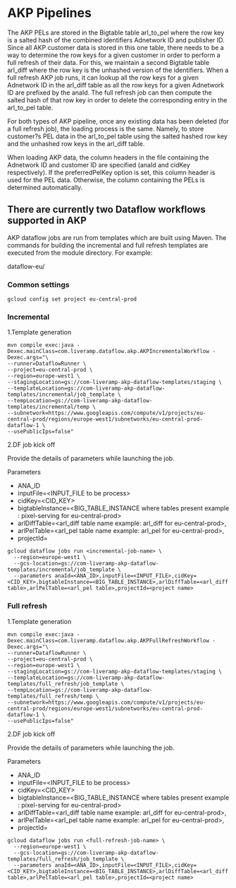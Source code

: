# AKP Pipelines
The AKP PELs are stored in the Bigtable table arl_to_pel where the row key is a salted hash of the combined identifiers Adnetwork ID and publisher ID. Since all AKP customer data is stored in this one table, there needs to be a way to determine the row keys for a given customer in order to perform a full refresh of their data. For this, we maintain a second Bigtable table arl_diff where the row key is the unhashed version of the identifiers. When a full refresh AKP job runs, it can lookup all the row keys for a given Adnetwork ID in the arl_diff table as all the row keys for a given Adnetwork ID are prefixed by the anaId. The full refresh job can then compute the salted hash of that row key in order to delete the corresponding entry in the arl_to_pel table. 

For both types of AKP pipeline, once any existing data has been deleted (for a full refresh job), the loading process is the same. Namely, to store customer?s PEL data in the arl_to_pel table using the salted hashed row key and the unhashed row keys in the arl_diff table.

When loading AKP data, the column headers in the file containing the Adnetwork ID and customer ID are specified (anaId and cidKey respectively). If the preferredPelKey option is set, this column header is used for the PEL data. Otherwise, the column containing the PELs is determined automatically. 

## There are currently two Dataflow workflows supported in AKP
AKP dataflow jobs are run from templates which are built using Maven. The commands for building the incremental and full refresh templates are executed from the module directory. For example: 

dataflow-eu/

### Common settings
`gcloud config set project eu-central-prod`

### Incremental
1.Template generation

```$xslt
mvn compile exec:java -Dexec.mainClass=com.liveramp.dataflow.akp.AKPIncrementalWorkflow -Dexec.args="\
--runner=DataflowRunner \
--project=eu-central-prod \
--region=europe-west1 \
--stagingLocation=gs://com-liveramp-akp-dataflow-templates/staging \
--templateLocation=gs://com-liveramp-akp-dataflow-templates/incremental/job_template \
--tempLocation=gs://com-liveramp-akp-dataflow-templates/incremental/temp \
--subnetwork=https://www.googleapis.com/compute/v1/projects/eu-central-prod/regions/europe-west1/subnetworks/eu-central-prod-dataflow-1 \
--usePublicIps=false"
```

2.DF job kick off 

Provide the details of parameters while launching the job.

Parameters
- ANA_ID
- inputFile=<INPUT_FILE to be process>
- cidKey=<CID_KEY>
- bigtableInstance=<BIG_TABLE_INSTANCE where tables present example : pixel-serving for eu-central-prod> 
- arlDiffTable=<arl_diff table name example: arl_diff for eu-central-prod>,
- arlPelTable=<arl_pel table name example: arl_pel for eu-central-prod>,
- projectId=<project name where job needs to be run ideally eu-central-prod>


```$xslt
gcloud dataflow jobs run <incremental-job-name> \
  --region=europe-west1 \
  --gcs-location=gs://com-liveramp-akp-dataflow-templates/incremental/job_template \
  --parameters anaId=<ANA_ID>,inputFile=<INPUT_FILE>,cidKey=<CID_KEY>,bigtableInstance=<BIG_TABLE_INSTANCE>,arlDiffTable=<arl_diff table>,arlPelTable=<arl_pel table>,projectId=<project name>
```

### Full refresh
1.Template generation
```$xslt
mvn compile exec:java -Dexec.mainClass=com.liveramp.dataflow.akp.AKPFullRefreshWorkflow -Dexec.args="\
--runner=DataflowRunner \
--project=eu-central-prod \
--region=europe-west1 \
--stagingLocation=gs://com-liveramp-akp-dataflow-templates/staging \
--templateLocation=gs://com-liveramp-akp-dataflow-templates/full_refresh/job_template \
--tempLocation=gs://com-liveramp-akp-dataflow-templates/full_refresh/temp \
--subnetwork=https://www.googleapis.com/compute/v1/projects/eu-central-prod/regions/europe-west1/subnetworks/eu-central-prod-dataflow-1 \
--usePublicIps=false"
```

2.DF job kick off

Provide the details of parameters while launching the job.


Parameters
- ANA_ID
- inputFile=<INPUT_FILE to be process>
- cidKey=<CID_KEY>
- bigtableInstance=<BIG_TABLE_INSTANCE where tables present example : pixel-serving for eu-central-prod> 
- arlDiffTable=<arl_diff table name example: arl_diff for eu-central-prod>,
- arlPelTable=<arl_pel table name example: arl_pel for eu-central-prod>,
- projectId=<project name where job needs to be run ideally eu-central-prod>


```$xslt
gcloud dataflow jobs run <full-refresh-job-name> \
  --region=europe-west1 \
  --gcs-location=gs://com-liveramp-akp-dataflow-templates/full_refresh/job_template \
  --parameters anaId=<ANA_ID>,inputFile=<INPUT_FILE>,cidKey=<CID_KEY>,bigtableInstance=<BIG_TABLE_INSTANCE>,arlDiffTable=<arl_diff table>,arlPelTable=<arl_pel table>,projectId=<project name>
```
